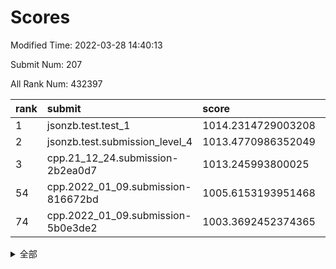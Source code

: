 # Scores

Modified Time: 2022-03-28 14:40:13

Submit Num: 207

All Rank Num: 432397

| rank |               submit               |       score        |       sigma        | pk_num |
| :--- | :--------------------------------- | :----------------- | :----------------- | :----- |
| 1    | jsonzb.test.test_1                 | 1014.2314729003208 | 0.846356999519958  | 8355   |
| 2    | jsonzb.test.submission_level_4     | 1013.4770986352049 | 0.8264895926501282 | 8360   |
| 3    | cpp.21_12_24.submission-2b2ea0d7   | 1013.245993800025  | 0.7730404873777245 | 8359   |
| 54   | cpp.2022_01_09.submission-816672bd | 1005.6153193951468 | 0.7212970368252263 | 8350   |
| 74   | cpp.2022_01_09.submission-5b0e3de2 | 1003.3692452374365 | 0.7185045769512606 | 8353   |


<details>
<summary>全部</summary>

| rank |                 submit                 |       score        |       sigma        | pk_num |
| :--- | :------------------------------------- | :----------------- | :----------------- | :----- |
| 1    | jsonzb.test.test_1                     | 1014.2314729003208 | 0.846356999519958  | 8355   |
| 2    | jsonzb.test.submission_level_4         | 1013.4770986352049 | 0.8264895926501282 | 8360   |
| 3    | cpp.21_12_24.submission-2b2ea0d7       | 1013.245993800025  | 0.7730404873777245 | 8359   |
| 4    | gobigger.level_3.submission_level_3_33 | 1012.0325543327299 | 0.7918647665409543 | 8354   |
| 5    | gobigger.level_3.submission_level_3_6  | 1011.686188215201  | 0.7831582318264585 | 8351   |
| 6    | gobigger.level_3.submission_level_3_25 | 1011.326054076022  | 0.7584385638646287 | 8356   |
| 7    | gobigger.level_3.submission_level_3_39 | 1011.2192014282894 | 0.7533650743261032 | 8354   |
| 8    | gobigger.level_3.submission_level_3_34 | 1011.179521252481  | 0.7952756500045426 | 8359   |
| 9    | gobigger.level_3.submission_level_3_47 | 1011.168961242112  | 0.765510260080918  | 8356   |
| 10   | gobigger.level_3.submission_level_3_11 | 1010.9533828763414 | 0.7613430383384219 | 8353   |
| 11   | gobigger.level_3.submission_level_3_19 | 1010.8801135783027 | 0.7612451072273345 | 8355   |
| 12   | gobigger.level_3.submission_level_3_43 | 1010.8776839664662 | 0.7427341679977194 | 8359   |
| 13   | gobigger.level_3.submission_level_3_15 | 1010.8423529879409 | 0.7617989140258744 | 8355   |
| 14   | gobigger.level_3.submission_level_3_17 | 1010.8179488249407 | 0.7711245078151409 | 8357   |
| 15   | gobigger.level_3.submission_level_3_1  | 1010.7854269795776 | 0.7725912089651433 | 8360   |
| 16   | gobigger.level_3.submission_level_3_22 | 1010.7757781611645 | 0.7739693361056162 | 8355   |
| 17   | gobigger.level_3.submission_level_3_24 | 1010.7619575824501 | 0.7560034544405237 | 8355   |
| 18   | gobigger.level_3.submission_level_3_5  | 1010.6862362352699 | 0.7668881933629985 | 8357   |
| 19   | gobigger.level_3.submission_level_3_46 | 1010.5658588999888 | 0.766643174024563  | 8354   |
| 20   | gobigger.level_3.submission_level_3_27 | 1010.565678679922  | 0.765344676761638  | 8353   |
| 21   | gobigger.level_3.submission_level_3_38 | 1010.4546321323785 | 0.7633567687962559 | 8360   |
| 22   | gobigger.level_3.submission_level_3_12 | 1010.3958065179897 | 0.7426301284166433 | 8356   |
| 23   | gobigger.level_3.submission_level_3_40 | 1010.3353933781433 | 0.7559775958785    | 8355   |
| 24   | gobigger.level_3.submission_level_3_2  | 1010.3171961085222 | 0.779240557160496  | 8351   |
| 25   | gobigger.level_3.submission_level_3_10 | 1010.2004618935247 | 0.7441509375701032 | 8352   |
| 26   | gobigger.level_3.submission_level_3_48 | 1010.1308940848554 | 0.7754561212175705 | 8352   |
| 27   | gobigger.level_3.submission_level_3_8  | 1010.1154990063284 | 0.7633305575673783 | 8348   |
| 28   | gobigger.level_3.submission_level_3_13 | 1010.1002199097412 | 0.7612134263690479 | 8353   |
| 29   | gobigger.level_3.submission_level_3_7  | 1010.0967717196278 | 0.7563549627570555 | 8355   |
| 30   | gobigger.level_3.submission_level_3_44 | 1010.0723851004713 | 0.756744488163645  | 8358   |
| 31   | gobigger.level_3.submission_level_3_21 | 1009.9963671727077 | 0.7664629333868704 | 8357   |
| 32   | gobigger.level_3.submission_level_3_9  | 1009.9952952211617 | 0.7578402876178276 | 8351   |
| 33   | gobigger.level_3.submission_level_3_49 | 1009.9785457902864 | 0.7458878487126407 | 8358   |
| 34   | gobigger.level_3.submission_level_3_16 | 1009.8705776052948 | 0.7783825593866643 | 8360   |
| 35   | gobigger.level_3.submission_level_3_45 | 1009.7668624344911 | 0.7705669432371638 | 8349   |
| 36   | gobigger.level_3.submission_level_3_41 | 1009.7644822914943 | 0.7555693796007557 | 8355   |
| 37   | gobigger.level_3.submission_level_3_29 | 1009.7001725400703 | 0.7683923487973789 | 8357   |
| 38   | gobigger.level_3.submission_level_3_37 | 1009.6931403791829 | 0.7651009591305676 | 8356   |
| 39   | gobigger.level_3.submission_level_3_0  | 1009.680550599533  | 0.7421203954351948 | 8360   |
| 40   | gobigger.level_3.submission_level_3_3  | 1009.6169503684708 | 0.7431788766724492 | 8354   |
| 41   | gobigger.level_3.submission_level_3_31 | 1009.58589950374   | 0.7588442217992641 | 8358   |
| 42   | gobigger.level_3.submission_level_3_14 | 1009.5524353506887 | 0.7604521455084243 | 8354   |
| 43   | gobigger.level_3.submission_level_3_32 | 1009.5224454093642 | 0.7580732359280078 | 8359   |
| 44   | gobigger.level_3.submission_level_3_28 | 1009.3174749736623 | 0.7456289225016322 | 8353   |
| 45   | gobigger.level_3.submission_level_3_20 | 1009.203693583307  | 0.7480859690943968 | 8354   |
| 46   | gobigger.level_3.submission_level_3_4  | 1009.0437037379313 | 0.7439260611488864 | 8348   |
| 47   | gobigger.level_3.submission_level_3_36 | 1008.9549210517914 | 0.7449159271577066 | 8353   |
| 48   | gobigger.level_3.submission_level_3_30 | 1008.7831129544414 | 0.7409243598810531 | 8356   |
| 49   | gobigger.level_3.submission_level_3_18 | 1008.7230590488126 | 0.7633581024920265 | 8360   |
| 50   | gobigger.level_3.submission_level_3_23 | 1008.496790504318  | 0.7437264285044723 | 8356   |
| 51   | gobigger.level_3.submission_level_3_26 | 1008.3824708206257 | 0.7463219002772146 | 8354   |
| 52   | gobigger.level_3.submission_level_3_42 | 1007.9454925609734 | 0.7301052683302562 | 8355   |
| 53   | gobigger.level_3.submission_level_3_35 | 1007.7691056139015 | 0.7327646406528049 | 8353   |
| 54   | cpp.2022_01_09.submission-816672bd     | 1005.6153193951468 | 0.7212970368252263 | 8350   |
| 55   | gobigger.level_1.submission_level_1_8  | 1005.1079176195569 | 0.7249075580099442 | 8354   |
| 56   | gobigger.level_1.submission_level_1_36 | 1005.1025214985415 | 0.714595177219472  | 8357   |
| 57   | gobigger.level_1.submission_level_1_33 | 1004.6220428048654 | 0.7210145703345721 | 8351   |
| 58   | gobigger.level_1.submission_level_1_47 | 1004.3927095454143 | 0.729250638407357  | 8356   |
| 59   | gobigger.level_1.submission_level_1_1  | 1004.2212742133162 | 0.7099205806578687 | 8350   |
| 60   | gobigger.level_1.submission_level_1_23 | 1004.0680103533615 | 0.7075403311701299 | 8356   |
| 61   | gobigger.level_1.submission_level_1_0  | 1003.9834471829502 | 0.7159038396378079 | 8351   |
| 62   | gobigger.level_1.submission_level_1_41 | 1003.9768934353198 | 0.7269399652742692 | 8354   |
| 63   | gobigger.level_1.submission_level_1_2  | 1003.9733415909773 | 0.7286379962468144 | 8358   |
| 64   | gobigger.level_1.submission_level_1_27 | 1003.9331675986521 | 0.7165886432976032 | 8354   |
| 65   | gobigger.level_1.submission_level_1_32 | 1003.9097886354413 | 0.7196959935061099 | 8356   |
| 66   | gobigger.level_1.submission_level_1_22 | 1003.6662046186382 | 0.7169409983953621 | 8359   |
| 67   | gobigger.level_1.submission_level_1_37 | 1003.6594896224667 | 0.713334219849364  | 8362   |
| 68   | gobigger.level_1.submission_level_1_20 | 1003.5455929458014 | 0.7215161866405498 | 8355   |
| 69   | gobigger.level_1.submission_level_1_24 | 1003.5372253771627 | 0.7119129624156483 | 8358   |
| 70   | gobigger.level_1.submission_level_1_29 | 1003.5199163328879 | 0.7072680945169961 | 8356   |
| 71   | gobigger.level_1.submission_level_1_3  | 1003.502270117558  | 0.7198606101474322 | 8354   |
| 72   | gobigger.level_1.submission_level_1_9  | 1003.4424564170458 | 0.7005393189808932 | 8353   |
| 73   | gobigger.level_1.submission_level_1_49 | 1003.4302767362466 | 0.7040783753431524 | 8357   |
| 74   | cpp.2022_01_09.submission-5b0e3de2     | 1003.3692452374365 | 0.7185045769512606 | 8353   |
| 75   | gobigger.level_1.submission_level_1_44 | 1003.3592778745098 | 0.7234251018416271 | 8355   |
| 76   | gobigger.level_1.submission_level_1_34 | 1003.3491192997903 | 0.7247659374705908 | 8360   |
| 77   | gobigger.level_1.submission_level_1_45 | 1003.3349803320955 | 0.7142295135370234 | 8358   |
| 78   | gobigger.level_1.submission_level_1_11 | 1003.270405221603  | 0.7043042089760814 | 8358   |
| 79   | gobigger.level_1.submission_level_1_48 | 1003.2345380355671 | 0.7091468007161857 | 8360   |
| 80   | gobigger.level_1.submission_level_1_14 | 1003.2216806643713 | 0.7034395189340856 | 8356   |
| 81   | gobigger.level_1.submission_level_1_26 | 1003.1668772562325 | 0.7126164538628873 | 8359   |
| 82   | gobigger.level_1.submission_level_1_4  | 1003.0893299891504 | 0.7090122584269413 | 8356   |
| 83   | gobigger.level_1.submission_level_1_31 | 1003.038022415267  | 0.7121362084546323 | 8359   |
| 84   | gobigger.level_1.submission_level_1_13 | 1003.0226487222527 | 0.7169711696974801 | 8355   |
| 85   | gobigger.level_1.submission_level_1_28 | 1002.963945099521  | 0.7209833454989562 | 8359   |
| 86   | gobigger.level_1.submission_level_1_42 | 1002.951686140638  | 0.7248879837080455 | 8354   |
| 87   | gobigger.level_1.submission_level_1_7  | 1002.9049992569489 | 0.7131455597114356 | 8354   |
| 88   | gobigger.level_1.submission_level_1_5  | 1002.8943021842381 | 0.7039567379364783 | 8355   |
| 89   | gobigger.level_1.submission_level_1_46 | 1002.8730321654824 | 0.7221919588682734 | 8352   |
| 90   | gobigger.level_1.submission_level_1_17 | 1002.7953763016595 | 0.7268617895896464 | 8358   |
| 91   | gobigger.level_1.submission_level_1_30 | 1002.7521450083593 | 0.7156341315961595 | 8351   |
| 92   | gobigger.level_1.submission_level_1_18 | 1002.7470898673055 | 0.7099186265992019 | 8351   |
| 93   | gobigger.level_1.submission_level_1_21 | 1002.7269922295666 | 0.7293028811565718 | 8355   |
| 94   | gobigger.level_1.submission_level_1_6  | 1002.701359779632  | 0.7098409171459268 | 8354   |
| 95   | gobigger.level_1.submission_level_1_35 | 1002.5655759949364 | 0.7179157782373169 | 8361   |
| 96   | gobigger.level_1.submission_level_1_16 | 1002.5635230441783 | 0.714717105291318  | 8358   |
| 97   | gobigger.level_1.submission_level_1_10 | 1002.3330070948618 | 0.7148308444053648 | 8355   |
| 98   | gobigger.level_1.submission_level_1_15 | 1002.1932729795657 | 0.7178491472334861 | 8356   |
| 99   | gobigger.level_1.submission_level_1_25 | 1002.1270444280223 | 0.7087295191234382 | 8361   |
| 100  | gobigger.level_1.submission_level_1_43 | 1002.1195423793334 | 0.7201766298203349 | 8357   |
| 101  | gobigger.level_1.submission_level_1_38 | 1002.0846801588601 | 0.7107095966175913 | 8360   |
| 102  | gobigger.level_1.submission_level_1_40 | 1002.0551364349238 | 0.7105630625573278 | 8361   |
| 103  | gobigger.level_1.submission_level_1_39 | 1002.0439418554367 | 0.7120151251464635 | 8358   |
| 104  | gobigger.level_1.submission_level_1_12 | 1001.833206164979  | 0.7165537066008821 | 8356   |
| 105  | gobigger.level_1.submission_level_1_19 | 1001.0763141272304 | 0.7123565720188291 | 8359   |
| 106  | gobigger.random.submission_random_45   | 997.2695459511004  | 0.7111814282414097 | 8357   |
| 107  | gobigger.random.submission_random_44   | 997.1859260177071  | 0.7063026176206201 | 8355   |
| 108  | gobigger.random.submission_random_25   | 997.0392877438896  | 0.705055189760222  | 8357   |
| 109  | gobigger.random.submission_random_43   | 996.8126482495837  | 0.7026369295566186 | 8357   |
| 110  | gobigger.random.submission_random_39   | 996.7644751973182  | 0.7104184011983878 | 8351   |
| 111  | gobigger.random.submission_random_27   | 996.7589430471699  | 0.7137891499850754 | 8359   |
| 112  | gobigger.random.submission_random_35   | 996.6997564634893  | 0.7176473609730969 | 8357   |
| 113  | gobigger.random.submission_random_26   | 996.6713821713727  | 0.7067457861273249 | 8354   |
| 114  | gobigger.random.submission_random_10   | 996.5050012179669  | 0.712282522647509  | 8352   |
| 115  | gobigger.random.submission_random_24   | 996.4793379102299  | 0.7027214459280733 | 8358   |
| 116  | gobigger.random.submission_random_3    | 996.4793361941659  | 0.7024462332948411 | 8359   |
| 117  | gobigger.random.submission_random_30   | 996.445644654815   | 0.7258705536758157 | 8351   |
| 118  | gobigger.random.submission_random_41   | 996.4430519392821  | 0.7025483000165124 | 8356   |
| 119  | gobigger.random.submission_random_49   | 996.4330483450755  | 0.7098791550438578 | 8356   |
| 120  | gobigger.random.submission_random_19   | 996.4249357665043  | 0.7116554692535744 | 8352   |
| 121  | gobigger.random.submission_random_16   | 996.2473461802041  | 0.7143831380443806 | 8353   |
| 122  | gobigger.random.submission_random_36   | 996.1703007362421  | 0.7226403361423696 | 8353   |
| 123  | gobigger.random.submission_random_29   | 996.1668886530398  | 0.6955797860562627 | 8355   |
| 124  | gobigger.random.submission_random_32   | 996.1227442458346  | 0.7021788167694409 | 8357   |
| 125  | gobigger.random.submission_random_17   | 996.1047217870661  | 0.715659093211928  | 8356   |
| 126  | gobigger.random.submission_random_47   | 995.962285016145   | 0.7020621053121651 | 8353   |
| 127  | gobigger.random.submission_random_31   | 995.8707565049249  | 0.7147991382443035 | 8352   |
| 128  | gobigger.random.submission_random_7    | 995.8654073945046  | 0.7305801922690686 | 8361   |
| 129  | gobigger.random.submission_random_8    | 995.8603757948877  | 0.710203055515807  | 8355   |
| 130  | gobigger.random.submission_random_28   | 995.8021674276918  | 0.7202607216330262 | 8354   |
| 131  | gobigger.random.submission_random_13   | 995.7956182908348  | 0.719821957050152  | 8357   |
| 132  | gobigger.random.submission_random_34   | 995.79146123973    | 0.6974335798985266 | 8352   |
| 133  | gobigger.random.submission_random_9    | 995.7876581062027  | 0.714838241576489  | 8354   |
| 134  | gobigger.random.submission_random_11   | 995.756480744978   | 0.7224877459313758 | 8352   |
| 135  | gobigger.random.submission_random_12   | 995.7026323511813  | 0.7025779848658038 | 8360   |
| 136  | gobigger.random.submission_random_0    | 995.6810189151333  | 0.7096407555625631 | 8358   |
| 137  | gobigger.random.submission_random_20   | 995.6156572494302  | 0.6994628912866817 | 8351   |
| 138  | gobigger.random.submission_random_2    | 995.581710532173   | 0.703549945209744  | 8355   |
| 139  | gobigger.random.submission_random_46   | 995.5591351748219  | 0.7112763690864817 | 8360   |
| 140  | gobigger.random.submission_random_18   | 995.5525164118878  | 0.7157344503835393 | 8354   |
| 141  | gobigger.random.submission_random_48   | 995.545595724481   | 0.7257548302443056 | 8353   |
| 142  | gobigger.random.submission_random_22   | 995.5121404601684  | 0.7057835442905456 | 8358   |
| 143  | gobigger.random.submission_random_14   | 995.4342460893789  | 0.6990453235944063 | 8355   |
| 144  | gobigger.random.submission_random_4    | 995.4241244600881  | 0.72596493907298   | 8358   |
| 145  | gobigger.random.submission_random_37   | 995.4180427986249  | 0.7065209547637381 | 8345   |
| 146  | gobigger.random.submission_random_1    | 995.3510143307748  | 0.7147649130028679 | 8356   |
| 147  | gobigger.random.submission_random_6    | 995.3135834650113  | 0.7088418989390771 | 8359   |
| 148  | gobigger.random.submission_random_23   | 995.212244840291   | 0.7238411230050066 | 8356   |
| 149  | gobigger.random.submission_random_38   | 995.1349361627591  | 0.6989841209004389 | 8359   |
| 150  | gobigger.random.submission_random_15   | 995.0960614876248  | 0.7221891735793067 | 8359   |
| 151  | gobigger.random.submission_random_40   | 995.0045357109884  | 0.7167873588848634 | 8354   |
| 152  | gobigger.random.submission_random_5    | 994.922899842195   | 0.7224867476469644 | 8359   |
| 153  | gobigger.random.submission_random_33   | 994.8374755583008  | 0.7224453293631881 | 8350   |
| 154  | gobigger.random.submission_random_21   | 994.7042098532085  | 0.7141371284131844 | 8348   |
| 155  | gobigger.level_2.submission_level_2_9  | 994.5546302286268  | 0.7243781020685827 | 8354   |
| 156  | gobigger.level_2.submission_level_2_39 | 994.4618414202035  | 0.708291394862728  | 8357   |
| 157  | gobigger.random.submission_random_42   | 994.2921193459588  | 0.7192171349527445 | 8359   |
| 158  | gobigger.level_2.submission_level_2_2  | 993.9887160649702  | 0.7326494321402491 | 8360   |
| 159  | gobigger.level_2.submission_level_2_13 | 993.9530539746467  | 0.7324878198352056 | 8360   |
| 160  | gobigger.level_2.submission_level_2_8  | 993.8432161866747  | 0.7218248770380179 | 8352   |
| 161  | gobigger.level_2.submission_level_2_43 | 993.7703230954193  | 0.7235343984987761 | 8358   |
| 162  | gobigger.level_2.submission_level_2_18 | 993.3782285053887  | 0.7482342597641858 | 8354   |
| 163  | gobigger.level_2.submission_level_2_0  | 993.2031518322361  | 0.7327450948513268 | 8354   |
| 164  | gobigger.level_2.submission_level_2_49 | 993.1236675812874  | 0.7389331282114256 | 8356   |
| 165  | gobigger.level_2.submission_level_2_31 | 993.0706533428765  | 0.7364715601440135 | 8362   |
| 166  | gobigger.level_2.submission_level_2_34 | 992.9250839172055  | 0.7598818807600131 | 8350   |
| 167  | gobigger.level_2.submission_level_2_28 | 992.865970320547   | 0.7393948988145835 | 8357   |
| 168  | gobigger.level_2.submission_level_2_12 | 992.8514335600694  | 0.7285696279423073 | 8357   |
| 169  | gobigger.level_2.submission_level_2_30 | 992.7766276974035  | 0.7437594090098982 | 8357   |
| 170  | gobigger.level_2.submission_level_2_38 | 992.7640179634839  | 0.7510122206601461 | 8359   |
| 171  | gobigger.level_2.submission_level_2_6  | 992.7595639808305  | 0.744184658056508  | 8358   |
| 172  | gobigger.level_2.submission_level_2_7  | 992.6472054454231  | 0.7288660810277799 | 8353   |
| 173  | gobigger.level_2.submission_level_2_1  | 992.6329163313961  | 0.7337675255236412 | 8353   |
| 174  | gobigger.level_2.submission_level_2_25 | 992.6301361218908  | 0.7341730620889706 | 8354   |
| 175  | gobigger.level_2.submission_level_2_27 | 992.5673005694237  | 0.7413762498341016 | 8355   |
| 176  | gobigger.level_2.submission_level_2_47 | 992.2934363136508  | 0.7274757025171273 | 8353   |
| 177  | gobigger.level_2.submission_level_2_5  | 992.2714307218873  | 0.7554647252411785 | 8355   |
| 178  | gobigger.level_2.submission_level_2_48 | 992.2514612659486  | 0.7356437352747525 | 8354   |
| 179  | gobigger.level_2.submission_level_2_16 | 992.249254168431   | 0.7333413038275225 | 8360   |
| 180  | gobigger.level_2.submission_level_2_26 | 992.2065991316587  | 0.7363271114066072 | 8355   |
| 181  | gobigger.level_2.submission_level_2_3  | 992.2050486479926  | 0.7414206405621446 | 8357   |
| 182  | gobigger.level_2.submission_level_2_45 | 992.1816156433291  | 0.7335703513171872 | 8352   |
| 183  | gobigger.level_2.submission_level_2_29 | 992.1629391288301  | 0.7471512377603717 | 8354   |
| 184  | gobigger.level_2.submission_level_2_24 | 992.1485056341307  | 0.7641203149416081 | 8358   |
| 185  | gobigger.level_2.submission_level_2_15 | 992.1416259716553  | 0.7345681066257715 | 8354   |
| 186  | gobigger.level_2.submission_level_2_4  | 992.133268362196   | 0.75050266485092   | 8354   |
| 187  | gobigger.level_2.submission_level_2_46 | 992.122984005827   | 0.7379180171100699 | 8356   |
| 188  | gobigger.level_2.submission_level_2_21 | 992.0900539318443  | 0.755847884353363  | 8358   |
| 189  | gobigger.level_2.submission_level_2_41 | 992.0082749429284  | 0.7401344308874467 | 8356   |
| 190  | gobigger.level_2.submission_level_2_22 | 991.7775584485989  | 0.7346082110490452 | 8353   |
| 191  | gobigger.level_2.submission_level_2_10 | 991.7291922813633  | 0.7636373463804055 | 8352   |
| 192  | gobigger.level_2.submission_level_2_19 | 991.6934942411518  | 0.7627327844841121 | 8361   |
| 193  | gobigger.level_2.submission_level_2_17 | 991.6489818071535  | 0.7567908217065149 | 8353   |
| 194  | gobigger.level_2.submission_level_2_32 | 991.6281606549413  | 0.731426275503275  | 8357   |
| 195  | gobigger.level_2.submission_level_2_33 | 991.5278284984764  | 0.730795399899078  | 8352   |
| 196  | gobigger.level_2.submission_level_2_35 | 991.4971763902129  | 0.7310257047753299 | 8351   |
| 197  | gobigger.level_2.submission_level_2_44 | 991.4936799034612  | 0.7303601013507707 | 8356   |
| 198  | gobigger.level_2.submission_level_2_23 | 991.4809566789049  | 0.7494974021048696 | 8356   |
| 199  | gobigger.level_2.submission_level_2_37 | 991.4501344870168  | 0.7369358089651565 | 8361   |
| 200  | gobigger.level_2.submission_level_2_40 | 991.3509530186416  | 0.7375628744681146 | 8353   |
| 201  | gobigger.level_2.submission_level_2_11 | 991.2513138753073  | 0.7372017331018237 | 8356   |
| 202  | gobigger.level_2.submission_level_2_36 | 990.7855378669658  | 0.7558545177252632 | 8352   |
| 203  | gobigger.level_2.submission_level_2_42 | 990.4313955707166  | 0.7587104392698604 | 8358   |
| 204  | gobigger.level_2.submission_level_2_14 | 990.1999232198613  | 0.786844850136112  | 8355   |
| 205  | gobigger.level_2.submission_level_2_20 | 989.7333671072323  | 0.7992984346667427 | 8357   |
| 206  | gobigger.none.submission_none_1        | 977.6373533805264  | 1.4430186198046944 | 8356   |
| 207  | gobigger.none.submission_none_0        | 976.8048836475448  | 1.3818107752971838 | 8353   |

</details>